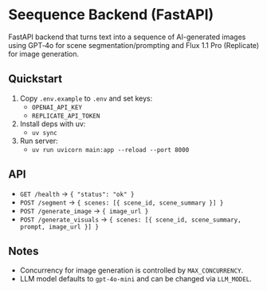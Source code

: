 # Seequence Backend (FastAPI)

FastAPI backend that turns text into a sequence of AI-generated images using GPT‑4o for scene segmentation/prompting and Flux 1.1 Pro (Replicate) for image generation.

## Quickstart

1. Copy `.env.example` to `.env` and set keys:
   - `OPENAI_API_KEY`
   - `REPLICATE_API_TOKEN`
2. Install deps with uv:
   - `uv sync`
3. Run server:
   - `uv run uvicorn main:app --reload --port 8000`

## API

- `GET /health` → `{ "status": "ok" }`
- `POST /segment` → `{ scenes: [{ scene_id, scene_summary }] }`
- `POST /generate_image` → `{ image_url }`
- `POST /generate_visuals` → `{ scenes: [{ scene_id, scene_summary, prompt, image_url }] }`

## Notes

- Concurrency for image generation is controlled by `MAX_CONCURRENCY`.
- LLM model defaults to `gpt-4o-mini` and can be changed via `LLM_MODEL`.
